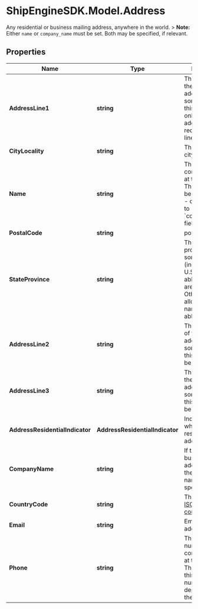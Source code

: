 # ShipEngineSDK.Model.Address
Any residential or business mailing address, anywhere in the world.  > **Note:** Either `name` or `company_name` must be set. Both may be specified, if relevant. 

## Properties

Name | Type | Description | Notes
------------ | ------------- | ------------- | -------------
**AddressLine1** | **string** | The first line of the street address.  For some addresses, this may be the only line.  Other addresses may require 2 or 3 lines.  | 
**CityLocality** | **string** | The name of the city or locality | 
**Name** | **string** | The name of a contact person at this address.  This field may be set instead of - or in addition to - the &#x60;company_name&#x60; field.  | 
**PostalCode** | **string** | postal code | 
**StateProvince** | **string** | The state or province.  For some countries (including the U.S.) only abbreviations are allowed.  Other countries allow the full name or abbreviation.  | 
**AddressLine2** | **string** | The second line of the street address.  For some addresses, this line may not be needed.  | [optional] 
**AddressLine3** | **string** | The third line of the street address.  For some addresses, this line may not be needed.  | [optional] 
**AddressResidentialIndicator** | **AddressResidentialIndicator** | Indicates whether this is a residential address. | [optional] 
**CompanyName** | **string** | If this is a business address, then the company name should be specified here.  | [optional] 
**CountryCode** | **string** | The two-letter [ISO 3166-1 country code](https://en.wikipedia.org/wiki/ISO_3166-1)  | [optional] 
**Email** | **string** | Email for the address owner.  | [optional] 
**Phone** | **string** | The phone number of a contact person at this address.  The format of this phone number varies depending on the country.  | [optional] 

